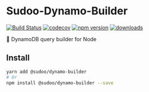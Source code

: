 # Sudoo-Dynamo-Builder

[![Build Status](https://travis-ci.com/SudoDotDog/Sudoo-Dynamo-Builder.svg?branch=master)](https://travis-ci.com/SudoDotDog/Sudoo-Dynamo-Builder)
[![codecov](https://codecov.io/gh/SudoDotDog/Sudoo-Dynamo-Builder/branch/master/graph/badge.svg)](https://codecov.io/gh/SudoDotDog/Sudoo-Dynamo-Builder)
[![npm version](https://badge.fury.io/js/%40sudoo%2Fdynamo-builder.svg)](https://www.npmjs.com/package/@sudoo/dynamo-builder)
[![downloads](https://img.shields.io/npm/dm/@sudoo/dynamo-builder.svg)](https://www.npmjs.com/package/@sudoo/dynamo-builder)

:whale2: DynamoDB query builder for Node 

## Install

```sh
yarn add @sudoo/dynamo-builder
# Or
npm install @sudoo/dynamo-builder --save
```

